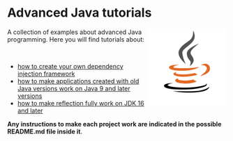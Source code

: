 # Advanced Java tutorials
<a href="https://jjbrt.github.io/advanced-java-tutorials/">
<img src="https://raw.githubusercontent.com/JJBRT/advanced-java-tutorials/master/Java-logo.png" alt="Java-logo.png" height="180px" align="right"/>
</a>

A collection of examples about advanced Java programming. Here you will find tutorials about:

<br/>

* [how to create your own dependency injection framework](https://dev.to/bw_software/how-to-create-your-own-dependency-injection-framework-o2l)
* [how to make applications created with old Java versions work on Java 9 and later versions](https://dev.to/bw_software/making-applications-created-with-old-java-versions-work-on-java-9-and-later-versions-19ld)
* [how to make reflection fully work on JDK 16 and later](https://dev.to/jjbrt/how-to-make-reflection-fully-work-on-jdk-16-and-later-ihp)


**Any instructions to make each project work are indicated in the possible README.md file inside it**.
